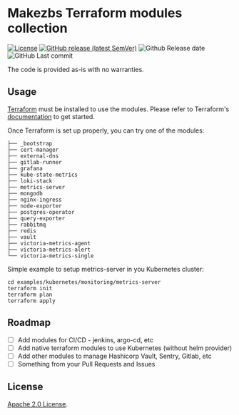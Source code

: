 # Makezbs Terraform modules collection

[![License](https://img.shields.io/badge/License-Apache%202.0-blue.svg)](https://opensource.org/licenses/Apache-2.0)
[![GitHub release (latest SemVer)](https://img.shields.io/github/v/release/makezbs/toolbox)](https://github.com/makezbs/toolbox/releases/latest)
![Github Release date](https://img.shields.io/github/release-date/makezbs/toolbox)
![GitHub Last commit](https://img.shields.io/github/last-commit/makezbs/toolbox)

The code is provided as-is with no warranties.

## Usage

[Terraform](http://terraform.io) must be installed to use the modules.
Please refer to Terraform's [documentation](https://www.terraform.io/docs/) to get started.

Once Terraform is set up properly, you can try one of the modules:

```
├── _bootstrap
├── cert-manager
├── external-dns
├── gitlab-runner
├── grafana
├── kube-state-metrics
├── loki-stack
├── metrics-server
├── mongodb
├── nginx-ingress
├── node-exporter
├── postgres-operator
├── query-exporter
├── rabbitmq
├── redis
├── vault
├── victoria-metrics-agent
├── victoria-metrics-alert
└── victoria-metrics-single
```

Simple example to setup metrics-server in you Kubernetes cluster:
```console
cd examples/kubernetes/monitoring/metrics-server
terraform init
terraform plan
terraform apply
```

## Roadmap

- [ ] Add modules for CI/CD - jenkins, argo-cd, etc
- [ ] Add native terraform modules to use Kubernetes (without helm provider)
- [ ] Add other modules to manage Hashicorp Vault, Sentry, Gitlab, etc
- [ ] Something from your Pull Requests and Issues

## License

<!-- Keep full URL links to repo files because this README syncs from main to gh-pages.  -->
[Apache 2.0 License](https://github.com/makezbs/helm-charts/blob/main/LICENSE).

